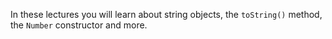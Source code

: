 In these lectures you will learn about string objects, the `toString()` method, the `Number` constructor and more.